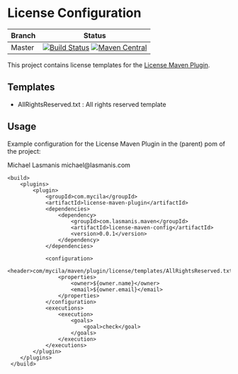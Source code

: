 # License Configuration

| Branch | Status |
| ------ | ------ |
|Master|[![Build Status](https://img.shields.io/circleci/project/github/michaellasmanis/license-maven-config/master.svg?style=flat)](https://circleci.com/gh/michaellasmanis/license-maven-config/tree/master) [![Maven Central](https://maven-badges.herokuapp.com/maven-central/com.lasmanis.maven/license-maven-config/badge.svg?style=flat)](https://maven-badges.herokuapp.com/maven-central/com.lasmanis.maven/license-maven-config)|

This project contains license templates for the [License Maven Plugin](http://code.mycila.com/license-maven-plugin/).

## Templates

* AllRightsReserved.txt : All rights reserved template

## Usage

Example configuration for the License Maven Plugin in the (parent) pom of the project:

<project>
    <properties>
        <owner.name>Michael Lasmanis</owner.name>
        <owner.email>michael@lasmanis.com</owner.email>
    </properties>

    <build>
        <plugins>
            <plugin>
                <groupId>com.mycila</groupId>
                <artifactId>license-maven-plugin</artifactId>
                <dependencies>
                    <dependency>
                        <groupId>com.lasmanis.maven</groupId>
                        <artifactId>license-maven-config</artifactId>
                        <version>0.0.1</version>
                    </dependency>
                </dependencies>

                <configuration>
                    <header>com/mycila/maven/plugin/license/templates/AllRightsReserved.txt</header>
                    <properties>
                        <owner>${owner.name}</owner>
                        <email>${owner.email}</email>
                    </properties>
                </configuration>
                <executions>
                    <execution>
                        <goals>
                            <goal>check</goal>
                        </goals>
                    </execution>
                </executions>
            </plugin>
        </plugins>
     </build>
</project>     
